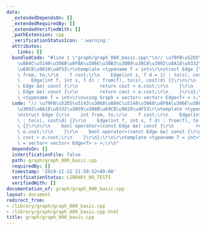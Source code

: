 ```yaml
---
data:
  _extendedDependsOn: []
  _extendedRequiredBy: []
  _extendedVerifiedWith: []
  _pathExtension: cpp
  _verificationStatusIcon: ':warning:'
  attributes:
    links: []
  bundledCode: "#line 1 \"graph/graph_000_basic.cpp\"\n// \u79FB\u52D5\u5143\u3068\
    \u884C\u5148\u3068\u8FBA\u306E\u30B3\u30B9\u30C8\u3092\u8A18\u9332\u3059\u308B\
    \u69CB\u9020\u4F53\r\ntemplate <typename T = int>\r\nstruct Edge {\r\n    int\
    \ from, to;\r\n    T cost;\r\n    Edge(int s, T d = 1) : to(s), cost(d) {}\r\n\
    \    Edge(int f, int s, T d) : from(f), to(s), cost(d) {}\r\n\r\n    bool operator<(const\
    \ Edge &e) const {\r\n        return cost < e.cost;\r\n    }\r\n    bool operator>(const\
    \ Edge &e) const {\r\n        return cost > e.cost;\r\n    }\r\n};\r\n\r\ntemplate\
    \ <typename T = int>\r\nusing Graph = vector< vector< Edge<T> > >;\r\n"
  code: "// \u79FB\u52D5\u5143\u3068\u884C\u5148\u3068\u8FBA\u306E\u30B3\u30B9\u30C8\
    \u3092\u8A18\u9332\u3059\u308B\u69CB\u9020\u4F53\r\ntemplate <typename T = int>\r\
    \nstruct Edge {\r\n    int from, to;\r\n    T cost;\r\n    Edge(int s, T d = 1)\
    \ : to(s), cost(d) {}\r\n    Edge(int f, int s, T d) : from(f), to(s), cost(d)\
    \ {}\r\n\r\n    bool operator<(const Edge &e) const {\r\n        return cost <\
    \ e.cost;\r\n    }\r\n    bool operator>(const Edge &e) const {\r\n        return\
    \ cost > e.cost;\r\n    }\r\n};\r\n\r\ntemplate <typename T = int>\r\nusing Graph\
    \ = vector< vector< Edge<T> > >;\r\n"
  dependsOn: []
  isVerificationFile: false
  path: graph/graph_000_basic.cpp
  requiredBy: []
  timestamp: '2019-11-22 21:50:52+09:00'
  verificationStatus: LIBRARY_NO_TESTS
  verifiedWith: []
documentation_of: graph/graph_000_basic.cpp
layout: document
redirect_from:
- /library/graph/graph_000_basic.cpp
- /library/graph/graph_000_basic.cpp.html
title: graph/graph_000_basic.cpp
---
```

